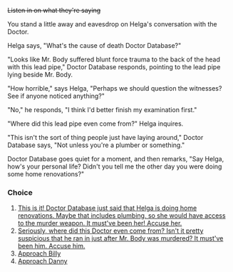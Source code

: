 ~~Listen in on what they're saying~~

You stand a little away and eavesdrop on Helga's conversation with the Doctor.

Helga says, "What's the cause of death Doctor Database?"

"Looks like Mr. Body suffered blunt force trauma to the back of the head with this lead pipe," Doctor Database responds, pointing to the lead pipe lying beside Mr. Body.

"How horrible," says Helga, "Perhaps we should question the witnesses? See if anyone noticed anything?"

"No," he responds, "I think I'd better finish my examination first."

"Where did this lead pipe even come from?" Helga inquires.

"This isn't the sort of thing people just have laying around," Doctor Database says, "Not unless you're a plumber or something."

Doctor Database goes quiet for a moment, and then remarks, "Say Helga, how's your personal life? Didn't you tell me the other day you were doing some home renovations?"

### Choice
1. [This is it! Doctor Database just said that Helga is doing home renovations. Maybe that includes plumbing, so she would have access to the murder weapon. It must've been her! Accuse her.](5a.md)
1. [Seriously, where did this Doctor even come from? Isn't it pretty suspicious that he ran in just after Mr. Body was murdered? It must've been him. Accuse him.](5b.md)
1. [Approach Billy](3b.md)
1. [Approach Danny](3c.md)
